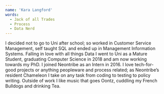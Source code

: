 ```yaml
---
name: 'Kara Langford'
words:
  - Jack of all Trades
  - Process
  - Data Nerd
---
```


I decided not to go to Uni after school; so worked in Customer Service Management, self taught SQL and ended up in Management Information Systems. Falling in love with all things Data I went to Uni as a Mature Student, graduating Computer Science in 2018 and am now working towards my PhD. I joined Neontribe as an Intern in 2016. I love tech-for-good projects or anything peopleware and process related; as Neontribe’s resident Chameleon I take on any task from coding to testing to policy writing. Outside of work I like music that goes Oontz, cuddling my French Bulldogs and drinking Tea.
